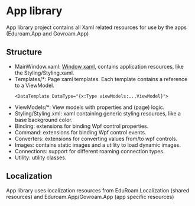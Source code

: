 ﻿# App library
App library project contains all Xaml related resources for use by the apps (Eduroam.App and Govroam.App)

## Structure
* MainWindow.xaml: [Window xaml](https://learn.microsoft.com/en-us/dotnet/api/system.windows.window?view=windowsdesktop-7.0&f1url=%3FappId%3DDev16IDEF1%26l%3DEN-US%26k%3Dk(System.Windows.Window)%3Bk(VS.XamlEditor)%26rd%3Dtrue), contains application resources, like the Styling/Styling.xaml.
* Templates/*: Page xaml templates. Each template contains a reference to a ViewModel.
  ``` 
  <DataTemplate DataType="{x:Type viewModels:...ViewModel}"> 
  ```
* ViewModels/*: View models with properties and (page) logic.
* Styling/Styling.xml: xaml containing generic styling resources, like a base background color.
* Binding: extensions for binding Wpf control properties.
* Command: extensions for binding Wpf control events.
* Converters: extensions for converting values from/to wpf controls.
* Images: contains static images and a utility to load dynamic images.
* Connections: support for different roaming connection types.
* Utility: utility classes.

## Localization
App library uses localization resources from EduRoam.Localization (shared resources) and Eduroam.App/Govroam.App (app specific resources)